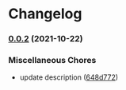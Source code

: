 # Changelog

### [0.0.2](https://www.github.com/brokeyourbike/access-bank-api-client-php/compare/v0.0.1...v0.0.2) (2021-10-22)


### Miscellaneous Chores

* update description ([648d772](https://www.github.com/brokeyourbike/access-bank-api-client-php/commit/648d77288bb679c17c25cff9a2b12bd1aad10dff))
